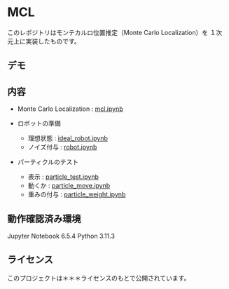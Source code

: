 # MCL
このレポジトリはモンテカルロ位置推定（Monte Carlo Localization）を １次元上に実装したものです。

## デモ

## 内容
* Monte Carlo Localization : [mcl.ipynb](https://github.com/TakumiIshiguro/mcl/blob/main/mcl/mcl.ipynb)

* ロボットの準備 
    * 理想状態 : [ideal_robot.ipynb](https://github.com/TakumiIshiguro/mcl/blob/main/scripts/ideal_robot.ipynb)
    * ノイズ付与 : [robot.ipynb](https://github.com/TakumiIshiguro/mcl/blob/main/mcl/robot.ipynb)

* パーティクルのテスト
    * 表示 : [particle_test.ipynb](https://github.com/TakumiIshiguro/mcl/blob/main/mcl/particle_test.ipynb)
    * 動くか : [particle_move.ipynb](https://github.com/TakumiIshiguro/mcl/blob/main/mcl/particle_move.ipynb)
    * 重みの付与 : [particle_weight.ipynb](https://github.com/TakumiIshiguro/mcl/blob/main/mcl/particle_weight.ipynb)

## 動作確認済み環境
Jupyter Notebook 6.5.4 
Python 3.11.3 

## ライセンス
このプロジェクトは＊＊＊ライセンスのもとで公開されています。